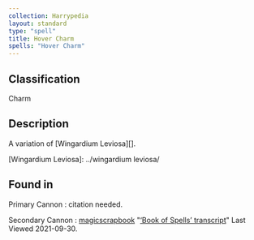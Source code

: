 ```yaml
---
collection: Harrypedia
layout: standard
type: "spell"
title: Hover Charm
spells: "Hover Charm"
---
```


## Classification

Charm

## Description

A variation of [Wingardium Leviosa][].

[Wingardium Leviosa]: ../wingardium leviosa/

## Found in

Primary Cannon
: citation needed.

Secondary Cannon
: [magicscrapbook](https://magicscrapbook.tumblr.com/)
"[‘Book of Spells’ transcript](https://magicscrapbook.tumblr.com/post/162085200042/book-of-spells-transcript)"
Last Viewed 2021-09-30.
